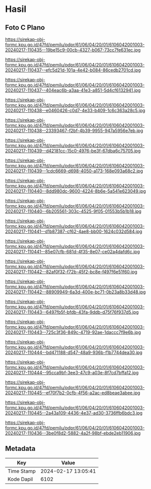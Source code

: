# Hasil

## Foto C Plano

https://sirekap-obj-formc.kpu.go.id/47fd/pemilu/pdpr/61/06/04/20/01/6106042001003-20240217-110435--19be15c9-00cb-4327-b067-73cc7fe631ec.jpg

https://sirekap-obj-formc.kpu.go.id/47fd/pemilu/pdpr/61/06/04/20/01/6106042001003-20240217-110437--efc5d21d-101a-4e42-b084-86cedb2701cd.jpg

https://sirekap-obj-formc.kpu.go.id/47fd/pemilu/pdpr/61/06/04/20/01/6106042001003-20240217-110437--404eac6b-a3aa-41e3-a851-5d4cf6132941.jpg

https://sirekap-obj-formc.kpu.go.id/47fd/pemilu/pdpr/61/06/04/20/01/6106042001003-20240217-110438--e0460426-c0d7-4e33-b409-1c6c363a28c5.jpg

https://sirekap-obj-formc.kpu.go.id/47fd/pemilu/pdpr/61/06/04/20/01/6106042001003-20240217-110438--23393467-f2bf-4b39-9955-947a5956e7eb.jpg

https://sirekap-obj-formc.kpu.go.id/47fd/pemilu/pdpr/61/06/04/20/01/6106042001003-20240217-110439--d42181cc-15c0-4976-be3f-67dba6c75705.jpg

https://sirekap-obj-formc.kpu.go.id/47fd/pemilu/pdpr/61/06/04/20/01/6106042001003-20240217-110439--1cdc6669-d698-4050-a173-168e093a68c2.jpg

https://sirekap-obj-formc.kpu.go.id/47fd/pemilu/pdpr/61/06/04/20/01/6106042001003-20240217-110440--8dd980dc-9600-4224-8b6e-5a541e623049.jpg

https://sirekap-obj-formc.kpu.go.id/47fd/pemilu/pdpr/61/06/04/20/01/6106042001003-20240217-110440--6b205561-303c-4525-9f05-01553b5b1b18.jpg

https://sirekap-obj-formc.kpu.go.id/47fd/pemilu/pdpr/61/06/04/20/01/6106042001003-20240217-110441--d1b87387-cf62-4ae8-bb00-1624c032d584.jpg

https://sirekap-obj-formc.kpu.go.id/47fd/pemilu/pdpr/61/06/04/20/01/6106042001003-20240217-110441--85e07cfb-681d-4f35-8e07-ce02a4dafd6c.jpg

https://sirekap-obj-formc.kpu.go.id/47fd/pemilu/pdpr/61/06/04/20/01/6106042001003-20240217-110442--82af0f32-f72b-45f2-bc8e-f497f6e51f60.jpg

https://sirekap-obj-formc.kpu.go.id/47fd/pemilu/pdpr/61/06/04/20/01/6106042001003-20240217-110442--88909949-6a3d-400e-bc71-0b23a8b33d48.jpg

https://sirekap-obj-formc.kpu.go.id/47fd/pemilu/pdpr/61/06/04/20/01/6106042001003-20240217-110443--6497fb5f-bfdb-43fa-9ddb-d75f76f937d5.jpg

https://sirekap-obj-formc.kpu.go.id/47fd/pemilu/pdpr/61/06/04/20/01/6106042001003-20240217-110443--725c3f36-849c-4719-92ae-1daccc7f9e6b.jpg

https://sirekap-obj-formc.kpu.go.id/47fd/pemilu/pdpr/61/06/04/20/01/6106042001003-20240217-110444--bd471188-d547-48a9-936b-f1b7744dea30.jpg

https://sirekap-obj-formc.kpu.go.id/47fd/pemilu/pdpr/61/06/04/20/01/6106042001003-20240217-110444--95cca9bf-3ee3-47c9-a03e-8f7cd7bffa12.jpg

https://sirekap-obj-formc.kpu.go.id/47fd/pemilu/pdpr/61/06/04/20/01/6106042001003-20240217-110445--ef70f7b2-0cfb-4f56-a2ac-ed8beae3abee.jpg

https://sirekap-obj-formc.kpu.go.id/47fd/pemilu/pdpr/61/06/04/20/01/6106042001003-20240217-110445--2a43a109-4436-4e37-ad30-3736ffb6bdc3.jpg

https://sirekap-obj-formc.kpu.go.id/47fd/pemilu/pdpr/61/06/04/20/01/6106042001003-20240217-110436--3be0f8d2-5882-4a2f-98bf-ebde2eb11906.jpg


## Metadata

| Key        | Value               |
| ---------- | ------------------- |
| Time Stamp | 2024-02-17 13:05:41 |
| Kode Dapil | 6102                |



